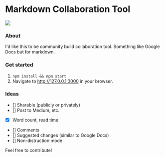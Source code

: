 Markdown Collaboration Tool
===

![](http://i.imgur.com/4YiDb56.gif)

### About

I'd like this to be community build collaboration tool. Something like Google Docs but for markdown.

### Get started

1. `npm install && npm start`
2. Navigate to http://127.0.0.1:3000 in your browser.

### Ideas

- [] Sharable (publicly or privately)
- [] Post to Medium, etc.
- [x] Word count, read time
- [] Comments
- [] Suggested changes (similar to Google Docs)
- [] Non-distruction mode

Feel free to contribute!
